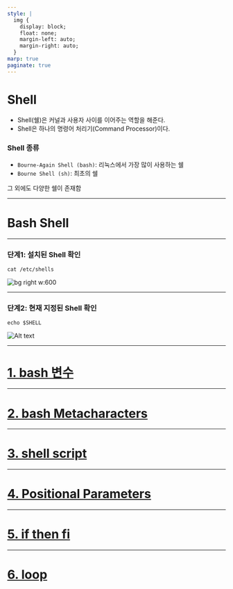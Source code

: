 ```yaml
---
style: |
  img {
    display: block;
    float: none;
    margin-left: auto;
    margin-right: auto;
  }
marp: true
paginate: true
---
```

# Shell
- Shell(쉘)은 커널과 사용자 사이를 이어주는 역할을 해준다.
- Shell은 하나의 명령어 처리기(Command Processor)이다.

### Shell 종류 
- `Bourne-Again Shell (bash)`: 리눅스에서 가장 많이 사용하는 쉘 
- `Bourne Shell (sh)`: 최초의 쉘 

그 외에도 다양한 쉘이 존재함  

---
# Bash Shell

---
### 단계1: 설치된 Shell 확인 
```shell
cat /etc/shells
``` 
![bg right w:600](image.png)

---
### 단계2: 현재 지정된 Shell 확인 
```shell
echo $SHELL
```
![Alt text](image-1.png)

---
# [1. bash 변수](./1.%20bash%20변수.md)

---
# [2. bash Metacharacters](./2.%20bash%20Metacharacters.md)

---
# [3. shell script](./3.%20shell%20script.md)

---
# [4. Positional Parameters](./4.%20Positional%20Parameters.md)

---
# [5. if then fi](./5.%20if%20then%20fi.md)

---
# [6. loop](./6.%20loop.md)


